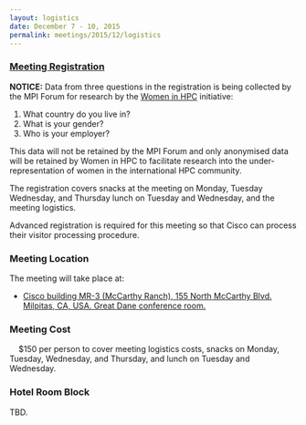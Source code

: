 ```yaml
---
layout: logistics
date: December 7 - 10, 2015
permalink: meetings/2015/12/logistics
---
```


### [Meeting Registration](https://www.eventbrite.com/e/mpi-forum-tickets-19122551065)

**NOTICE:** Data from three questions in the registration is being collected by the MPI Forum for research by the [Women in HPC](www.womeninhp.org.uk) initiative:

1.  What country do you live in?
2.  What is your gender?
3.  Who is your employer?

This data will not be retained by the MPI Forum and only anonymised data will be retained by Women in HPC to facilitate research into the under-representation of women in the international HPC community.

The registration covers snacks at the meeting on Monday, Tuesday Wednesday, and Thursday lunch on Tuesday and Wednesday, and the meeting logistics.

Advanced registration is required for this meeting so that Cisco can process their visitor processing procedure.

### Meeting Location

The meeting will take place at:

*   [Cisco building MR-3 (McCarthy Ranch), 155 North McCarthy Blvd. Milpitas, CA, USA. Great Dane conference room.](https://www.google.com/maps/embed?pb=!1m18!1m12!1m3!1d12673.262443392721!2d-121.93341717646358!3d37.4296482985981!2m3!1f0!2f0!3f0!3m2!1i1024!2i768!4f13.1!3m3!1m2!1s0x0000000000000000%3A0x29434aa4a14ef89e!2sCisco+SJ-McCarthy+Ranch+3!5e0!3m2!1sen!2sus!4v1445549128141)

### Meeting Cost

    $150 per person to cover meeting logistics costs, snacks on Monday, Tuesday, Wednesday, and Thursday, and lunch on Tuesday and Wednesday.  

### Hotel Room Block

TBD.